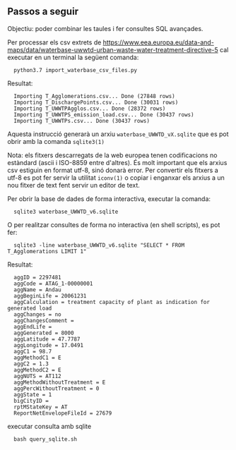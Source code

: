 ## Passos a seguir 

Objectiu: poder combinar les taules i fer consultes SQL avançades.

Per processar els csv extrets de https://www.eea.europa.eu/data-and-maps/data/waterbase-uwwtd-urban-waste-water-treatment-directive-5 cal executar en un terminal la següent comanda:

```shell
  python3.7 import_waterbase_csv_files.py
```
Resultat:
```
  Importing T_Agglomerations.csv... Done (27848 rows)
  Importing T_DischargePoints.csv... Done (30031 rows)
  Importing T_UWWTPAgglos.csv... Done (28372 rows)
  Importing T_UWWTPS_emission_load.csv... Done (30437 rows)
  Importing T_UWWTPs.csv... Done (30437 rows)
```

Aquesta instrucció generarà un arxiu ```waterbase_UWWTD_vX.sqlite``` que es pot obrir amb la comanda ```sqlite3(1)``` 

Nota: els fitxers descarregats de la web europea tenen codificacions no estàndard
(ascii i ISO-8859 entre d'altres). És molt important que els arxius csv
estiguin en format utf-8, sinó donarà error. Per convertir els fitxers a utf-8
es pot fer servir la utilitat ```iconv(1)``` o copiar i enganxar els arxius a
un nou fitxer de text fent servir un editor de text.

Per obrir la base de dades de forma interactiva, executar la comanda:

```shell
  sqlite3 waterbase_UWWTD_v6.sqlite
```

O per realitzar consultes de forma no interactiva (en shell scripts), es pot fer:

```shell
  sqlite3 -line waterbase_UWWTD_v6.sqlite "SELECT * FROM T_Agglomerations LIMIT 1"
```
Resultat:
```shell
  aggID = 2297481
  aggCode = ATAG_1-00000001
  aggName = Andau
  aggBeginLife = 20061231
  aggCalculation = treatment capacity of plant as indication for generated load
  aggChanges = no
  aggChangesComment = 
  aggEndLife = 
  aggGenerated = 8000
  aggLatitude = 47.7787
  aggLongitude = 17.0491
  aggC1 = 98.7
  aggMethodC1 = E
  aggC2 = 1.3
  aggMethodC2 = E
  aggNUTS = AT112
  aggMethodWithoutTreatment = E
  aggPercWithoutTreatment = 0
  aggState = 1
  bigCityID = 
  rptMStateKey = AT
  ReportNetEnvelopeFileId = 27679
```

executar consulta amb sqlite

```shell
  bash query_sqlite.sh
```



